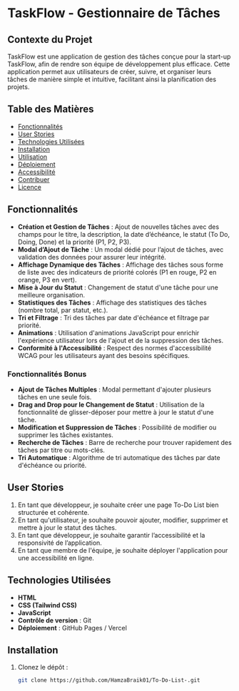# TaskFlow - Gestionnaire de Tâches

## Contexte du Projet

TaskFlow est une application de gestion des tâches conçue pour la start-up TaskFlow, afin de rendre son équipe de développement plus efficace. Cette application permet aux utilisateurs de créer, suivre, et organiser leurs tâches de manière simple et intuitive, facilitant ainsi la planification des projets.

## Table des Matières

- [Fonctionnalités](#fonctionnalités)
- [User Stories](#user-stories)
- [Technologies Utilisées](#technologies-utilisées)
- [Installation](#installation)
- [Utilisation](#utilisation)
- [Déploiement](#déploiement)
- [Accessibilité](#accessibilité)
- [Contribuer](#contribuer)
- [Licence](#licence)

## Fonctionnalités

- **Création et Gestion de Tâches** : Ajout de nouvelles tâches avec des champs pour le titre, la description, la date d’échéance, le statut (To Do, Doing, Done) et la priorité (P1, P2, P3).
- **Modal d’Ajout de Tâche** : Un modal dédié pour l’ajout de tâches, avec validation des données pour assurer leur intégrité.
- **Affichage Dynamique des Tâches** : Affichage des tâches sous forme de liste avec des indicateurs de priorité colorés (P1 en rouge, P2 en orange, P3 en vert).
- **Mise à Jour du Statut** : Changement de statut d'une tâche pour une meilleure organisation.
- **Statistiques des Tâches** : Affichage des statistiques des tâches (nombre total, par statut, etc.).
- **Tri et Filtrage** : Tri des tâches par date d'échéance et filtrage par priorité.
- **Animations** : Utilisation d'animations JavaScript pour enrichir l'expérience utilisateur lors de l'ajout et de la suppression des tâches.
- **Conformité à l'Accessibilité** : Respect des normes d'accessibilité WCAG pour les utilisateurs ayant des besoins spécifiques.

### Fonctionnalités Bonus

- **Ajout de Tâches Multiples** : Modal permettant d'ajouter plusieurs tâches en une seule fois.
- **Drag and Drop pour le Changement de Statut** : Utilisation de la fonctionnalité de glisser-déposer pour mettre à jour le statut d'une tâche.
- **Modification et Suppression de Tâches** : Possibilité de modifier ou supprimer les tâches existantes.
- **Recherche de Tâches** : Barre de recherche pour trouver rapidement des tâches par titre ou mots-clés.
- **Tri Automatique** : Algorithme de tri automatique des tâches par date d'échéance ou priorité.

## User Stories

1. En tant que développeur, je souhaite créer une page To-Do List bien structurée et cohérente.
2. En tant qu'utilisateur, je souhaite pouvoir ajouter, modifier, supprimer et mettre à jour le statut des tâches.
3. En tant que développeur, je souhaite garantir l’accessibilité et la responsivité de l’application.
4. En tant que membre de l'équipe, je souhaite déployer l'application pour une accessibilité en ligne.

## Technologies Utilisées

- **HTML**
- **CSS (Tailwind CSS)**
- **JavaScript**
- **Contrôle de version** : Git
- **Déploiement** : GitHub Pages / Vercel

## Installation

1. Clonez le dépôt :
   ```bash
   git clone https://github.com/HamzaBraik01/To-Do-List-.git

